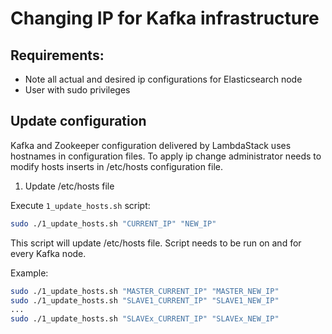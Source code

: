 # Changing IP for Kafka infrastructure

## Requirements:

- Note all actual and desired ip configurations for Elasticsearch node
- User with sudo privileges

## Update configuration

Kafka and Zookeeper configuration delivered by LambdaStack uses hostnames in configuration files.
To apply ip change administrator needs to modify hosts inserts in /etc/hosts configuration file.

1. Update /etc/hosts file

Execute `1_update_hosts.sh` script:

  ```bash
  sudo ./1_update_hosts.sh "CURRENT_IP" "NEW_IP"
  ```

  This script will update /etc/hosts file. Script needs to be run on and for every Kafka node.

Example:

  ```bash
  sudo ./1_update_hosts.sh "MASTER_CURRENT_IP" "MASTER_NEW_IP"
  sudo ./1_update_hosts.sh "SLAVE1_CURRENT_IP" "SLAVE1_NEW_IP"
  ...
  sudo ./1_update_hosts.sh "SLAVEx_CURRENT_IP" "SLAVEx_NEW_IP"
  ```
